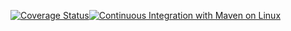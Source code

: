 [![Coverage Status](https://coveralls.io/repos/github/giamberinigiulia/matches/badge.svg?branch=configuration)](https://coveralls.io/github/giamberinigiulia/matches?branch=configuration)[![Continuous Integration with Maven on Linux](https://github.com/giamberinigiulia/matches/actions/workflows/maven.yml/badge.svg)](https://github.com/giamberinigiulia/matches/actions/workflows/maven.yml)
